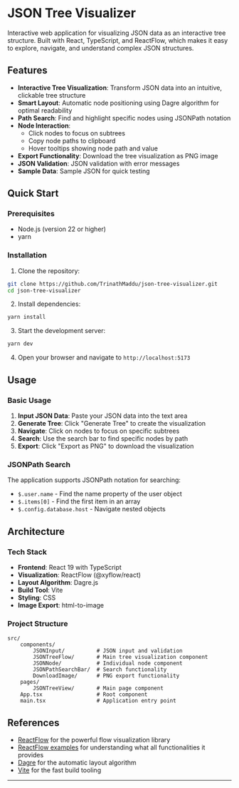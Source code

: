 # JSON Tree Visualizer

Interactive web application for visualizing JSON data as an interactive tree structure. Built with React, TypeScript, and ReactFlow, which makes it easy to explore, navigate, and understand complex JSON structures.

## Features

- **Interactive Tree Visualization**: Transform JSON data into an intuitive, clickable tree structure
- **Smart Layout**: Automatic node positioning using Dagre algorithm for optimal readability
- **Path Search**: Find and highlight specific nodes using JSONPath notation
- **Node Interaction**:
  - Click nodes to focus on subtrees
  - Copy node paths to clipboard
  - Hover tooltips showing node path and value
- **Export Functionality**: Download the tree visualization as PNG image
- **JSON Validation**: JSON validation with error messages
- **Sample Data**: Sample JSON for quick testing

## Quick Start

### Prerequisites

- Node.js (version 22 or higher)
- yarn

### Installation

1. Clone the repository:

```bash
git clone https://github.com/TrinathMaddu/json-tree-visualizer.git
cd json-tree-visualizer
```

2. Install dependencies:

```bash
yarn install
```

3. Start the development server:

```bash
yarn dev
```

4. Open your browser and navigate to `http://localhost:5173`

## Usage

### Basic Usage

1. **Input JSON Data**: Paste your JSON data into the text area
2. **Generate Tree**: Click "Generate Tree" to create the visualization
3. **Navigate**: Click on nodes to focus on specific subtrees
4. **Search**: Use the search bar to find specific nodes by path
5. **Export**: Click "Export as PNG" to download the visualization

### JSONPath Search

The application supports JSONPath notation for searching:

- `$.user.name` - Find the name property of the user object
- `$.items[0]` - Find the first item in an array
- `$.config.database.host` - Navigate nested objects

## Architecture

### Tech Stack

- **Frontend**: React 19 with TypeScript
- **Visualization**: ReactFlow (@xyflow/react)
- **Layout Algorithm**: Dagre.js
- **Build Tool**: Vite
- **Styling**: CSS
- **Image Export**: html-to-image

### Project Structure

```
src/
    components/
        JSONInput/          # JSON input and validation
        JSONTreeFlow/       # Main tree visualization component
        JSONNode/           # Individual node component
        JSONPathSearchBar/  # Search functionality
        DownloadImage/      # PNG export functionality
    pages/
        JSONTreeView/       # Main page component
    App.tsx                 # Root component
    main.tsx                # Application entry point
```

## References

- [ReactFlow](https://reactflow.dev/) for the powerful flow visualization library
- [ReactFlow examples](https://reactflow.dev/examples) for understanding what all functionalities it provides
- [Dagre](https://github.com/dagrejs/dagre) for the automatic layout algorithm
- [Vite](https://vitejs.dev/) for the fast build tooling

---
